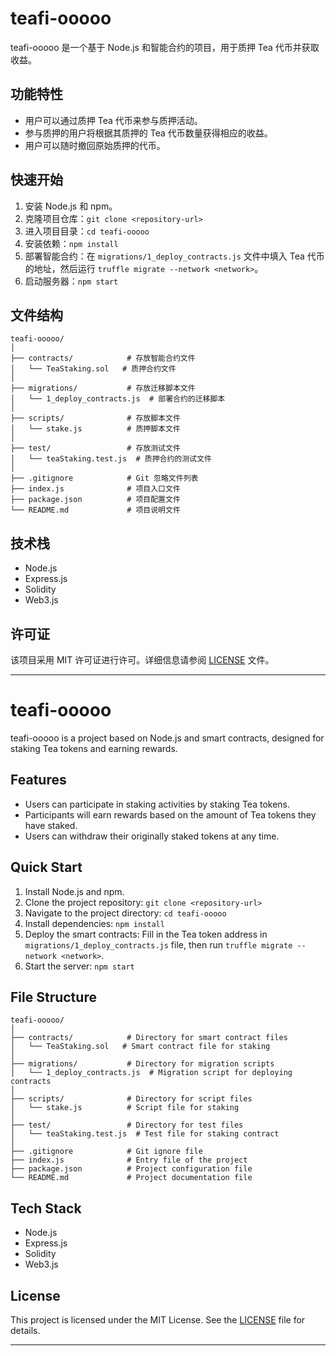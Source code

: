 
# teafi-ooooo

teafi-ooooo 是一个基于 Node.js 和智能合约的项目，用于质押 Tea 代币并获取收益。

## 功能特性

- 用户可以通过质押 Tea 代币来参与质押活动。
- 参与质押的用户将根据其质押的 Tea 代币数量获得相应的收益。
- 用户可以随时撤回原始质押的代币。

## 快速开始

1. 安装 Node.js 和 npm。
2. 克隆项目仓库：`git clone <repository-url>`
3. 进入项目目录：`cd teafi-ooooo`
4. 安装依赖：`npm install`
5. 部署智能合约：在 `migrations/1_deploy_contracts.js` 文件中填入 Tea 代币的地址，然后运行 `truffle migrate --network <network>`。
6. 启动服务器：`npm start`

## 文件结构

```
teafi-ooooo/
│
├── contracts/            # 存放智能合约文件
│   └── TeaStaking.sol   # 质押合约文件
│
├── migrations/           # 存放迁移脚本文件
│   └── 1_deploy_contracts.js  # 部署合约的迁移脚本
│
├── scripts/              # 存放脚本文件
│   └── stake.js          # 质押脚本文件
│
├── test/                 # 存放测试文件
│   └── teaStaking.test.js  # 质押合约的测试文件
│
├── .gitignore            # Git 忽略文件列表
├── index.js              # 项目入口文件
├── package.json          # 项目配置文件
└── README.md             # 项目说明文件
```

## 技术栈

- Node.js
- Express.js
- Solidity
- Web3.js

## 许可证

该项目采用 MIT 许可证进行许可。详细信息请参阅 [LICENSE](LICENSE) 文件。



--------------------------------------------------------------------------------------------

# teafi-ooooo

teafi-ooooo is a project based on Node.js and smart contracts, designed for staking Tea tokens and earning rewards.

## Features

- Users can participate in staking activities by staking Tea tokens.
- Participants will earn rewards based on the amount of Tea tokens they have staked.
- Users can withdraw their originally staked tokens at any time.

## Quick Start

1. Install Node.js and npm.
2. Clone the project repository: `git clone <repository-url>`
3. Navigate to the project directory: `cd teafi-ooooo`
4. Install dependencies: `npm install`
5. Deploy the smart contracts: Fill in the Tea token address in `migrations/1_deploy_contracts.js` file, then run `truffle migrate --network <network>`.
6. Start the server: `npm start`

## File Structure

```
teafi-ooooo/
│
├── contracts/            # Directory for smart contract files
│   └── TeaStaking.sol   # Smart contract file for staking
│
├── migrations/           # Directory for migration scripts
│   └── 1_deploy_contracts.js  # Migration script for deploying contracts
│
├── scripts/              # Directory for script files
│   └── stake.js          # Script file for staking
│
├── test/                 # Directory for test files
│   └── teaStaking.test.js  # Test file for staking contract
│
├── .gitignore            # Git ignore file
├── index.js              # Entry file of the project
├── package.json          # Project configuration file
└── README.md             # Project documentation file
```

## Tech Stack

- Node.js
- Express.js
- Solidity
- Web3.js

## License

This project is licensed under the MIT License. See the [LICENSE](LICENSE) file for details.

---
